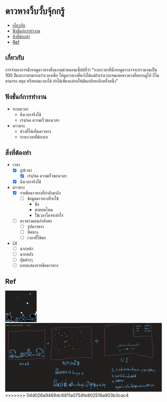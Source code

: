 # ดาวหางวิ้บวั้บจุ้กกรู้
* [เกี่ยวกับ](#เกี่ยวกับ)
* [ฟังชั่นก์การทำงาน](#ฟังชั่นก์การทำงาน)
* [สิ่งที่ต้องทำ](#สิ่งที่ต้องทำ)
* [Ref](#Ref)

## เกี่ยวกับ
การจำลองการนั่งรอดูดาวหางที่งดงามด้วยคอนเซ็ปต์ที่ว่า "ระยะเวลาที่นั่งรอดูดาวอาจจะยาวนานเป็น 100 ปีเเละเราสามารถเร่งเวลาเพื่อ ไปดูดาวหางที่หวังได้เเต่ถ้าเร่งเวลาจนเลยดาวหางที่อยากดูไป ก็ไมสามารถ หยุด หรือยอนเวลาได้ ทำได้เพียงเเค่รอให้มันกลับหาอีกครั้งหนึ่ง"

## ฟังชั่นก์การทำงาน
*  ระบบเวลา
	* ดึงเวลาจริงใช้
	* เร่ง/ลด ความเร็วของเวลา
* ดาวหาง
	* ช่วงที่ได้เห็นดาวหาง
	* ระยะเวลาที่ต้องรอ
## สิ่งที่ต้องทำ
* เวลา
	* [X] ลูปเวลา
		* [X] เร่ง/ลด ความเร็วของเวลา
	* [X] ดึงเวลาจริงใช้
* ดาวหาง
	* [X] รายชิ่อดาวหางที่กำลังมาถึง
		* [ ] ข้อมูลดาวหางที่จะใข้
			* ชิ่อ
			* มาตอนไหน
			* ใช้เวลาโคจรเท่าไร
	* [ ] ดาวหางตอนกำลังตก
		* [ ] รูปดาวหาง
		* [ ] ทิศทาง
		* [ ] เวลาที่ใช้ตก
* UI
	* [ ] ฉากหน้า
	* [ ] ฉากหลัง
	* [ ] ปุ่มต่างๆ
	* [ ] เเทบเเสดงรายชิ่อดาวหาง
## Ref
<img src="img/ref.gif" width="20%" height="20%"   />
<img src="img/planreadme.png"   />
>>>>>>> 04d026a9469dc6811a0754fe802516a903b3cac4
